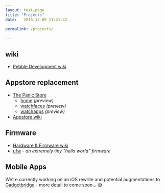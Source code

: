 ```yaml
---
layout: text-page
title: "Projects"
date:   2016-12-09 11:21:42

permalink: /projects/

---
```


## wiki

* [Pebble Development wiki](https://github.com/pebble-dev/wiki/wiki)

## Appstore replacement

* [The Panic Store](https://github.com/pebble-dev/The-Panic-Store)
	* [home](http://rebble.io/The-Panic-Store/) *(preview)*
	* [watchfaces](http://rebble.io/The-Panic-Store/app-details.html) *(preview)*
	* [watchapps](http://rebble.io/The-Panic-Store/apps.html) *(preview)*
* [Appstore wiki](https://github.com/pebble-dev/wiki/wiki/Appstore)

## Firmware

* [Hardware & Firmware wiki](https://github.com/pebble-dev/wiki/wiki/Hardware-%26-Firmware)
* [ufw](https://github.com/pebble-dev/ufw) - *an extremely tiny "hello world" firmware*

## Mobile Apps

We're currently working on an iOS rewrite and potential augmentations to [Gadgetbridge](https://github.com/Freeyourgadget/Gadgetbridge) - more detail to come soon... :sweat_smile:  

